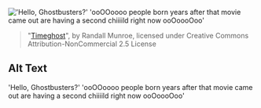 !['Hello, Ghostbusters?' 'ooOOoooo people born years after that movie came out are having a second chiiiild right now ooOoooOoo'](https://imgs.xkcd.com/comics/timeghost.png)
> "[Timeghost](https://xkcd.com/1393/)", by Randall Munroe, licensed under Creative Commons Attribution-NonCommercial 2.5 License

## Alt Text
'Hello, Ghostbusters?' 'ooOOoooo people born years after that movie came out are having a second chiiiild right now ooOoooOoo'
